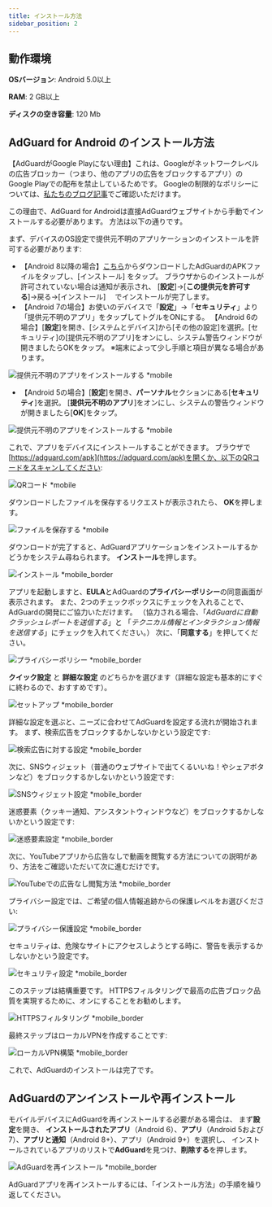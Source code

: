 ```yaml
---
title: インストール方法
sidebar_position: 2
---
```


## 動作環境

**OSバージョン**: Android 5.0以上

**RAM**: 2 GB以上

**ディスクの空き容量**: 120 Mb

## AdGuard for Android のインストール方法
【AdGuardがGoogle Playにない理由】これは、Googleがネットワークレベルの広告ブロッカー（つまり、他のアプリの広告をブロックするアプリ）のGoogle Playでの配布を禁止しているためです。 Googleの制限的なポリシーについては、[私たちのブログ記事](https://blog.adguard.com/en/google-removes-adguard-android-app-google-play/)でご確認いただけます。

この理由で、AdGuard for Androidは直接AdGuardウェブサイトから手動でインストールする必要があります。 方法は以下の通りです。

まず、デバイスのOS設定で提供元不明のアプリケーションのインストールを許可する必要があります:

* 【Android 8以降の場合】[こちら](https://adguard.com/ja/adguard-android/overview.html)からダウンロードしたAdGuardのAPKファイルをタップし、[インストール] をタップ。 ブラウザからのインストールが許可されていない場合は通知が表示され、 [**設定**]→[**この提供元を許可する**]→戻る→[インストール]　 でインストールが完了します。
* 【Android 7の場合】お使いのデバイスで「**設定**」→「**セキュリティ**」より「提供元不明のアプリ」をタップしてトグルをONにする。 【Android 6の場合】[**設定**]を開き、[システムとデバイス]から[その他の設定]を選択。[セキュリティ]の[提供元不明のアプリ]をオンにし、システム警告ウィンドウが開きましたらOKをタップ。 ※端末によって少し手順と項目が異なる場合があります。

![提供元不明のアプリをインストールする *mobile](https://cdn.adguard.com/public/Adguard/kb/installation/Android/ja/d1.jpg)

* 【Android 5の場合】[**設定**]を開き、**パーソナル**セクションにある[**セキュリティ**]を選択。 [**提供元不明のアプリ**]をオンにし、システムの警告ウィンドウが開きましたら[**OK**]をタップ。

![提供元不明のアプリをインストールする *mobile](https://cdn.adguard.com/public/Adguard/kb/installation/Android/ja/d1.jpg)

これで、アプリをデバイスにインストールすることができます。 ブラウザで[https://adguard.com/apk](https://adguard.com/apk)を開くか、以下のQRコードをスキャンしてください:

![QRコード *mobile](https://cdn.adguard.com/content/kb/ad_blocker/android/installation/qr.png)

ダウンロードしたファイルを保存するリクエストが表示されたら、 **OK**を押します。

![ファイルを保存する *mobile](https://cdn.adtidy.org/content/kb/ad_blocker/android/installation/save_the_file.png)

ダウンロードが完了すると、AdGuardアプリケーションをインストールするかどうかをシステム尋ねられます。 **インストール**を押します。

![インストール *mobile_border](https://cdn.adguard.com/public/Adguard/kb/installation/Android/ja/d4.jpg)

アプリを起動しますと、**EULA**とAdGuardの**プライバシーポリシー**の同意画面が表示されます。 また、2つのチェックボックスにチェックを入れることで、AdGuardの開発にご協力いただけます。 （協力される場合、「*AdGuardに自動クラッシュレポートを送信する*」と 「*テクニカル情報とインタラクション情報を送信する*」にチェックを入れてください。） 次に、「**同意する**」を押してください。

![プライバシーポリシー *mobile_border](https://cdn.adguard.com/public/Adguard/kb/installation/Android/ja/2.jpg)

**クイック設定** と **詳細な設定** のどちらかを選びます（詳細な設定も基本的にすぐに終わるので、おすすめです）。

![セットアップ *mobile_border](https://cdn.adguard.com/public/Adguard/kb/installation/Android/ja/3.jpg)

詳細な設定を選ぶと、ニーズに合わせてAdGuardを設定する流れが開始されます。 まず、検索広告をブロックするかしないかという設定です:

![検索広告に対する設定 *mobile_border](https://cdn.adguard.com/public/Adguard/kb/installation/Android/ja/5.jpg)

次に、SNSウィジェット（普通のウェブサイトで出てくるいいね！やシェアボタンなど）をブロックするかしないかという設定です:

![SNSウィジェット設定 *mobile_border](https://cdn.adguard.com/public/Adguard/kb/installation/Android/ja/6.jpg)

迷惑要素（クッキー通知、アシスタントウィンドウなど）をブロックするかしないかという設定です:

![迷惑要素設定 *mobile_border](https://cdn.adguard.com/public/Adguard/kb/installation/Android/ja/7.jpg)

次に、YouTubeアプリから広告なしで動画を閲覧する方法についての説明があり、方法をご確認いただいて次に進むだけです。

![YouTubeでの広告なし閲覧方法 *mobile_border](https://cdn.adguard.com/public/Adguard/kb/installation/Android/ja/youtube.jpg)

プライバシー設定では、ご希望の個人情報追跡からの保護レベルをお選びください:

![プライバシー保護設定 *mobile_border](https://cdn.adguard.com/public/Adguard/kb/installation/Android/ja/8.jpg)

セキュリティは、危険なサイトにアクセスしようとする時に、警告を表示するかしないかという設定です。

![セキュリティ設定 *mobile_border](https://cdn.adguard.com/public/Adguard/kb/installation/Android/ja/9.jpg)

このステップは結構重要です。 HTTPSフィルタリングで最高の広告ブロック品質を実現するために、オンにすることをお勧めします。

![HTTPSフィルタリング *mobile_border](https://cdn.adtidy.org/content/kb/ad_blocker/android/installation/10.png)

最終ステップはローカルVPNを作成することです:

![ローカルVPN構築 *mobile_border](https://cdn.adguard.com/public/Adguard/kb/installation/Android/ja/4.jpg)

これで、AdGuardのインストールは完了です。

## АdGuardのアンインストールや再インストール

モバイルデバイスにAdGuardを再インストールする必要がある場合は、 まず**設定**を開き、 **インストールされたアプリ**（Android 6）、**アプリ**（Android 5および7）、**アプリと通知**（Android 8+）、アプリ（Android 9+）を選択し、 インストールされているアプリのリストで**AdGuard**を見つけ、**削除する**を押します。

![AdGuardを再インストール *mobile_border](https://cdn.adtidy.org/content/kb/ad_blocker/android/installation/12.png)

AdGuardアプリを再インストールするには、「インストール方法」の手順を繰り返してください。